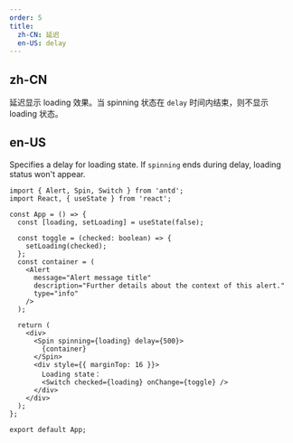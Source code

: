 ```yaml
---
order: 5
title:
  zh-CN: 延迟
  en-US: delay
---
```


## zh-CN

延迟显示 loading 效果。当 spinning 状态在 `delay` 时间内结束，则不显示 loading 状态。

## en-US

Specifies a delay for loading state. If `spinning` ends during delay, loading status won't appear.

```tsx
import { Alert, Spin, Switch } from 'antd';
import React, { useState } from 'react';

const App = () => {
  const [loading, setLoading] = useState(false);

  const toggle = (checked: boolean) => {
    setLoading(checked);
  };
  const container = (
    <Alert
      message="Alert message title"
      description="Further details about the context of this alert."
      type="info"
    />
  );

  return (
    <div>
      <Spin spinning={loading} delay={500}>
        {container}
      </Spin>
      <div style={{ marginTop: 16 }}>
        Loading state：
        <Switch checked={loading} onChange={toggle} />
      </div>
    </div>
  );
};

export default App;
```
